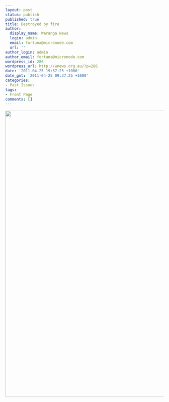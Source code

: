 ```yaml
---
layout: post
status: publish
published: true
title: Destroyed by fire
author:
  display_name: Waranga News
  login: admin
  email: fortuna@micronode.com
  url: ''
author_login: admin
author_email: fortuna@micronode.com
wordpress_id: 286
wordpress_url: http://wnews.org.au/?p=286
date: '2011-04-25 19:37:25 +1000'
date_gmt: '2011-04-25 09:37:25 +1000'
categories:
- Past Issues
tags:
- Front Page
comments: []
---
```

<p><a href="http://wnews.org.au/wp-content/uploads/2011/04/frontpage-20110421.pdf"><img class="alignnone size-full wp-image-285" title="Front page 21 April 2011" src="http://wnews.org.au/wp-content/uploads/2011/04/frontpage-20110421.png" alt="" width="624" height="907" /></a></p>
